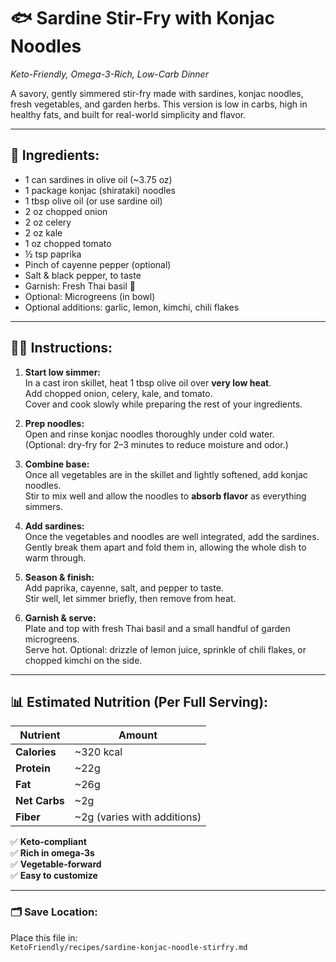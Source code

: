 # 🐟 Sardine Stir-Fry with Konjac Noodles  
*Keto-Friendly, Omega-3-Rich, Low-Carb Dinner*

A savory, gently simmered stir-fry made with sardines, konjac noodles, fresh vegetables, and garden herbs. This version is low in carbs, high in healthy fats, and built for real-world simplicity and flavor.

---

## 🧾 Ingredients:

- 1 can sardines in olive oil (~3.75 oz)  
- 1 package konjac (shirataki) noodles  
- 1 tbsp olive oil (or use sardine oil)  
- 2 oz chopped onion  
- 2 oz celery  
- 2 oz kale  
- 1 oz chopped tomato  
- ½ tsp paprika  
- Pinch of cayenne pepper (optional)  
- Salt & black pepper, to taste  
- Garnish: Fresh Thai basil 🌿  
- Optional: Microgreens (in bowl)  
- Optional additions: garlic, lemon, kimchi, chili flakes

---

## 👨‍🍳 Instructions:

1. **Start low simmer:**  
   In a cast iron skillet, heat 1 tbsp olive oil over **very low heat**.  
   Add chopped onion, celery, kale, and tomato.  
   Cover and cook slowly while preparing the rest of your ingredients.

2. **Prep noodles:**  
   Open and rinse konjac noodles thoroughly under cold water.  
   (Optional: dry-fry for 2–3 minutes to reduce moisture and odor.)

3. **Combine base:**  
   Once all vegetables are in the skillet and lightly softened, add konjac noodles.  
   Stir to mix well and allow the noodles to **absorb flavor** as everything simmers.

4. **Add sardines:**  
   Once the vegetables and noodles are well integrated, add the sardines.  
   Gently break them apart and fold them in, allowing the whole dish to warm through.

5. **Season & finish:**  
   Add paprika, cayenne, salt, and pepper to taste.  
   Stir well, let simmer briefly, then remove from heat.

6. **Garnish & serve:**  
   Plate and top with fresh Thai basil and a small handful of garden microgreens.  
   Serve hot. Optional: drizzle of lemon juice, sprinkle of chili flakes, or chopped kimchi on the side.

---

## 📊 Estimated Nutrition (Per Full Serving):

| Nutrient      | Amount       |
|---------------|--------------|
| **Calories**  | ~320 kcal    |
| **Protein**   | ~22g         |
| **Fat**       | ~26g         |
| **Net Carbs** | ~2g          |
| **Fiber**     | ~2g (varies with additions) |

✅ **Keto-compliant**  
✅ **Rich in omega-3s**  
✅ **Vegetable-forward**  
✅ **Easy to customize**

---

### 🗂 Save Location:
Place this file in:  
`KetoFriendly/recipes/sardine-konjac-noodle-stirfry.md`
